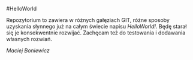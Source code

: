 #HelloWorld

Repozytorium to zawiera w różnych gałęziach GIT,
różne sposoby uzyskania słynnego już na całym świecie
napisu _HelloWorld!_. Będę starał się je konsekwentnie 
rozwijać. Zachęcam też do testowania i dodawania 
własnych rozwiań.

_Maciej Boniewicz_